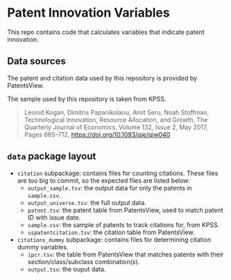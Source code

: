 # Patent Innovation Variables
This repo contains code that calculates variables that indicate patent innovation.

## Data sources
The patent and citation data used by this repository is provided by PatentsView.

The sample used by this repository is taken from KPSS.
> Leonid Kogan, Dimitris Papanikolaou, Amit Seru, Noah Stoffman, Technological Innovation, Resource Allocation, and Growth, The Quarterly Journal of Economics, Volume 132, Issue 2, May 2017, Pages 665–712, https://doi.org/10.1093/qje/qjw040

## `data` package layout
* `citation` subpackage: contains files for counting citations.
These files are too big to commit, so the expected files are listed below:
  * `output_sample.tsv`: the output data for only the patents in `sample.csv`.
  * `output_universe.tsv`: the full output data.
  * `patent.tsv`: the patent table from PatentsView,
  used to match patent ID with issue date.
  * `sample.csv`: the sample of patents to track citations for, from KPSS.
  * `uspatentcitation.tsv`: the citation table from PatentsView.
* `citations_dummy` subpackage: contains files for determining citation dummy variables.
  * `ipcr.tsv`: the table from PatentsView that matches patents with their section/class/subclass combination(s).
  * `output.tsv`: the ouput data.

